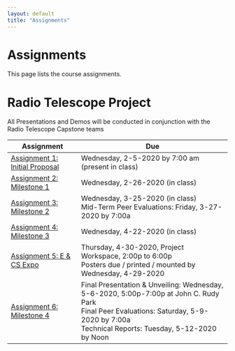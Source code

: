 ```yaml
---
layout: default
title: "Assignments"
---
```


# Assignments

This page lists the course assignments.

# Radio Telescope Project
All Presentations and Demos will be conducted in conjunction with the Radio Telescope Capstone teams

Assignment | Due
---------- | ---
[Assignment 1: Initial Proposal](assign01.html) | Wednesday, 2-5-2020 by 7:00 am (present in class)
[Assignment 2: Milestone 1](assign02.html) | Wednesday, 2-26-2020 (in class)
[Assignment 3: Milestone 2](assign03.html) | Wednesday, 3-25-2020 (in class)<br>Mid-Term Peer Evaluations: Friday, 3-27-2020 by 7:00a
[Assignment 4: Milestone 3](assign04.html) | Wednesday, 4-22-2020 (in class)
[Assignment 5: E & CS Expo](assign05.html) | Thursday, 4-30-2020, Project Workspace, 2:00p to 6:00p<br>Posters due / printed / mounted by Wednesday, 4-29-2020
[Assignment 6: Milestone 4](assign06.html) | Final Presentation & Unveiling: Wednesday, 5-6-2020, 5:00p-7:00p at John C. Rudy Park<br>Final Peer Evaluations: Saturday, 5-9-2020 by 7:00a<br>Technical Reports: Tuesday, 5-12-2020 by Noon

<!-- vim:set wrap: -->
<!-- vim:set linebreak: -->
<!-- vim:set nolist: -->
